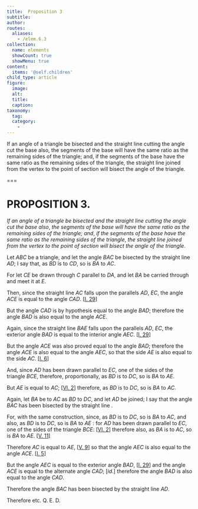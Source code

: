 ```yaml
---
title:  Proposition 3
subtitle: 
author:
routes:
  aliases:
    - /elem.6.3
collection:
  name: elements
  showCount: true
  showMenu: true
content:
  items: '@self.children'
child_type: article
figure:
  image:
  alt:
  title:
  caption:
taxonomy:
  tag:
  category:
    - 
---
```


<p><emph>If an angle of a triangle be bisected and the straight line cutting the angle cut the base also</emph>, <emph>the segments of the base will have the same ratio as the remaining sides of the triangle; and</emph>, <emph>if the segments of the base have the same ratio as the <pb n="196"/>remaining sides of the triangle</emph>, <emph>the straight line joined from the vertex to the point of section will bisect the angle of the triangle</emph>. </p>

===

<h1>PROPOSITION 3.</h1>
<p><em>If an angle of a triangle be bisected and the straight line cutting the angle cut the base also</em>, <em>the segments of the base will have the same ratio as the remaining sides of the triangle; and</em>, <em>if the segments of the base have the same ratio as the <pb n="196"/>remaining sides of the triangle</em>, <em>the straight line joined from the vertex to the point of section will bisect the angle of the triangle</em>. </p>

<p>Let <em>ABC</em> be a triangle, and let the angle <em>BAC</em> be bisected by the straight line <em>AD</em>; I say that, as <em>BD</em> is to <em>CD</em>, so is <em>BA</em> to <em>AC</em>. </p>

<p>For let <em>CE</em> be drawn through <em>C</em> parallel to <em>DA</em>, and let <em>BA</em>
        be carried through and meet it at <em>E</em>. </p>

<p>Then, since the straight line <em>AC</em> falls upon the parallels <em>AD</em>, <em>EC</em>, <span class="center">the angle <em>ACE</em> is equal to the angle <em>CAD</em>. [<a href="/elem.1.29">I. 29</a>]</span>
      </p>

<p>But the angle <em>CAD</em> is by hypothesis equal to the angle <em>BAD</em>; therefore the angle <em>BAD</em> is also equal to the angle <em>ACE</em>. </p>

<p>Again, since the straight line <em>BAE</em> falls upon the parallels <em>AD</em>, <em>EC</em>, <span class="center">the exterior angle <em>BAD</em> is equal to the interior angle <em>AEC</em>. [<a href="/elem.1.29">I. 29</a>]</span>
      </p>

<p>But the angle <em>ACE</em> was also proved equal to the angle <em>BAD</em>; <span class="center">therefore the angle <em>ACE</em> is also equal to the angle <em>AEC</em>, so that the side <em>AE</em> is also equal to the side <em>AC</em>. [<a href="/elem.1.6">I. 6</a>]</span>
      </p>

<p>And, since <em>AD</em> has been drawn parallel to <em>EC</em>, one of the sides of the triangle <em>BCE</em>, therefore, proportionally, as <em>BD</em> is to <em>DC</em>, so is <em>BA</em> to <em>AE</em>. </p>

<p>But <em>AE</em> is equal to <em>AC</em>; [<a href="/elem.6.2">VI. 2</a>] therefore, as <em>BD</em> is to <em>DC</em>, so is <em>BA</em> to <em>AC</em>. </p>

<p>Again, let <em>BA</em> be to <em>AC</em> as <em>BD</em> to <em>DC</em>, and let <em>AD</em> be joined; I say that the angle <em>BAC</em> has been bisected by the straight line <title>A.D</title>. </p>

<p>For, with the same construction, since, as <em>BD</em> is to <em>DC</em>, so is <em>BA</em> to <em>AC</em>, <pb n="197"/>and also, as <em>BD</em> is to <em>DC</em>, so is <em>BA</em> to <em>AE</em> : for <em>AD</em> has been drawn parallel to <em>EC</em>, one of the sides of the triangle <em>BCE</em>: [<a href="/elem.6.2">VI. 2</a>] therefore also, as <em>BA</em> is to <em>AC</em>, so is <em>BA</em> to <em>AE</em>. [<a href="/elem.5.11">V. 11</a>] </p>

<p>Therefore <em>AC</em> is equal to <em>AE</em>, [<a href="/elem.5.9">V. 9</a>] so that the angle <em>AEC</em> is also equal to the angle <em>ACE</em>. [<a href="/elem.1.5">I. 5</a>] </p>

<p>But the angle <em>AEC</em> is equal to the exterior angle <em>BAD</em>, [<a href="/elem.1.29">I. 29</a>] and the angle <em>ACE</em> is equal to the alternate angle <em>CAD</em>; [<em>id</em>.] <span class="center">therefore the angle <em>BAD</em> is also equal to the angle <em>CAD</em>.</span>
      </p>

<p>Therefore the angle <em>BAC</em> has been bisected by the straight line <em>AD</em>. </p>

<p>Therefore etc. Q. E. D.</p>
